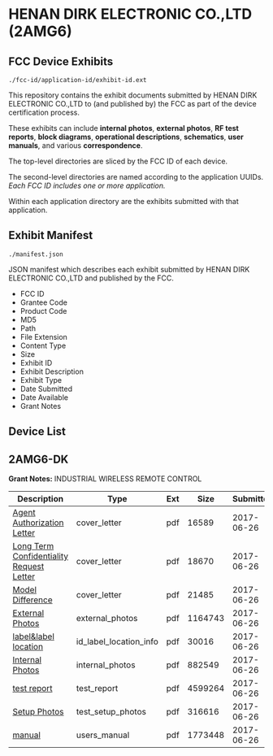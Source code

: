 # HENAN DIRK ELECTRONIC CO.,LTD (2AMG6)
## FCC Device Exhibits

```
./fcc-id/application-id/exhibit-id.ext
```

This repository contains the exhibit documents submitted by HENAN DIRK ELECTRONIC CO.,LTD to (and published by) the FCC as part of the device certification process.

These exhibits can include **internal photos**, **external photos**, **RF test reports**, **block diagrams**, **operational descriptions**, **schematics**, **user manuals**, and various **correspondence**.

The top-level directories are sliced by the FCC ID of each device.

The second-level directories are named according to the application UUIDs. *Each FCC ID includes one or more application.*

Within each application directory are the exhibits submitted with that application. 

## Exhibit Manifest

```
./manifest.json
```

JSON manifest which describes each exhibit submitted by HENAN DIRK ELECTRONIC CO.,LTD and published by the FCC.

- FCC ID
- Grantee Code
- Product Code
- MD5
- Path
- File Extension
- Content Type
- Size
- Exhibit ID
- Exhibit Description
- Exhibit Type
- Date Submitted
- Date Available
- Grant Notes

## Device List
## 2AMG6-DK
**Grant Notes:** INDUSTRIAL WIRELESS REMOTE CONTROL

| Description | Type | Ext | Size | Submitted | Available |
| ----------- | ---- | --- | ---- | --------- | --------- |
| [Agent Authorization Letter](2AMG6-DK/6320fb81f74c29bc66e23adacb65e4cd/3439454.pdf) | cover_letter | pdf | 16589 | 2017-06-26 | 2017-06-26 |
| [Long Term Confidentiality Request Letter](2AMG6-DK/6320fb81f74c29bc66e23adacb65e4cd/3439460.pdf) | cover_letter | pdf | 18670 | 2017-06-26 | 2017-06-26 |
| [Model Difference](2AMG6-DK/6320fb81f74c29bc66e23adacb65e4cd/3439462.pdf) | cover_letter | pdf | 21485 | 2017-06-26 | 2017-06-26 |
| [External Photos](2AMG6-DK/6320fb81f74c29bc66e23adacb65e4cd/3439457.pdf) | external_photos | pdf | 1164743 | 2017-06-26 | 2017-06-26 |
| [label&label location](2AMG6-DK/6320fb81f74c29bc66e23adacb65e4cd/3439459.pdf) | id_label_location_info | pdf | 30016 | 2017-06-26 | 2017-06-26 |
| [Internal Photos](2AMG6-DK/6320fb81f74c29bc66e23adacb65e4cd/3439458.pdf) | internal_photos | pdf | 882549 | 2017-06-26 | 2017-06-26 |
| [test report](2AMG6-DK/6320fb81f74c29bc66e23adacb65e4cd/3439455.pdf) | test_report | pdf | 4599264 | 2017-06-26 | 2017-06-26 |
| [Setup Photos](2AMG6-DK/6320fb81f74c29bc66e23adacb65e4cd/3439465.pdf) | test_setup_photos | pdf | 316616 | 2017-06-26 | 2017-06-26 |
| [manual](2AMG6-DK/6320fb81f74c29bc66e23adacb65e4cd/3439461.pdf) | users_manual | pdf | 1773448 | 2017-06-26 | 2017-06-26 |
